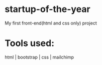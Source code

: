 # startup-of-the-year
My first front-end(html and css only) project

# Tools used:
html | bootstrap | css | mailchimp
